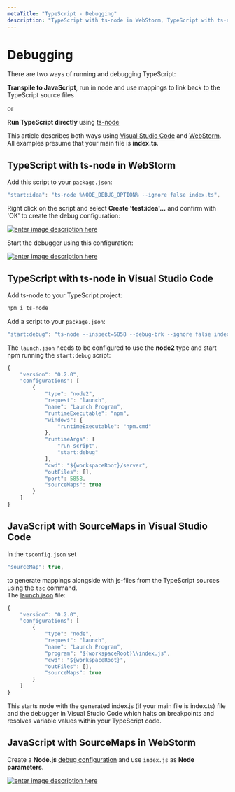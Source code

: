 ```yaml
---
metaTitle: "TypeScript - Debugging"
description: "TypeScript with ts-node in WebStorm, TypeScript with ts-node in Visual Studio Code, JavaScript with SourceMaps in Visual Studio Code, JavaScript with SourceMaps in WebStorm"
---
```


# Debugging


There are two ways of running and debugging TypeScript:

**Transpile to JavaScript**, run in node and use mappings to link back to the TypeScript source files

or

**Run TypeScript directly** using [ts-node](https://www.npmjs.com/package/ts-node)

This article describes both ways using [Visual Studio Code](https://code.visualstudio.com/) and [WebStorm](https://www.jetbrains.com/webstorm/).
All examples presume that your main file is **index.ts**.



## TypeScript with ts-node in WebStorm


Add this script to your `package.json`:

```js
"start:idea": "ts-node %NODE_DEBUG_OPTION% --ignore false index.ts",

```

Right click on the script and select **Create 'test:idea'...** and confirm with 'OK' to create the debug configuration:

[<img src="https://i.stack.imgur.com/JoNVM.png" alt="enter image description here" />](https://i.stack.imgur.com/JoNVM.png)

Start the debugger using this configuration:

[<img src="https://i.stack.imgur.com/VOstc.png" alt="enter image description here" />](https://i.stack.imgur.com/VOstc.png)



## TypeScript with ts-node in Visual Studio Code


Add ts-node to your TypeScript project:

```js
npm i ts-node

```

Add a script to your `package.json`:

```js
"start:debug": "ts-node --inspect=5858 --debug-brk --ignore false index.ts"

```

The `launch.json` needs to be configured to use the **node2** type and start npm running the `start:debug` script:

```js
{
    "version": "0.2.0",
    "configurations": [
        {
            "type": "node2",
            "request": "launch",
            "name": "Launch Program",
            "runtimeExecutable": "npm",
            "windows": {
                "runtimeExecutable": "npm.cmd"
            },
            "runtimeArgs": [
                "run-script",
                "start:debug"
            ],
            "cwd": "${workspaceRoot}/server",
            "outFiles": [],
            "port": 5858,
            "sourceMaps": true
        }
    ]
}

```



## JavaScript with SourceMaps in Visual Studio Code


In the `tsconfig.json` set

```js
"sourceMap": true,

```

to generate mappings alongside with js-files from the TypeScript sources using the `tsc` command.<BR>
The [launch.json](https://code.visualstudio.com/Docs/editor/debugging) file:

```js
{
    "version": "0.2.0",
    "configurations": [
        {
            "type": "node",
            "request": "launch",
            "name": "Launch Program",
            "program": "${workspaceRoot}\\index.js",
            "cwd": "${workspaceRoot}",
            "outFiles": [],
            "sourceMaps": true
        }
    ]
}

```

This starts node with the generated index.js (if your main file is index.ts) file and the debugger in Visual Studio Code which halts on breakpoints and resolves variable values within your TypeScript code.



## JavaScript with SourceMaps in WebStorm


Create a **Node.js** [debug configuration](https://www.jetbrains.com/help/webstorm/2016.3/creating-and-editing-run-debug-configurations.html#createExplicitly) and use `index.js` as **Node parameters**.

[<img src="https://i.stack.imgur.com/A7Mt9.png" alt="enter image description here" />](https://i.stack.imgur.com/A7Mt9.png)

